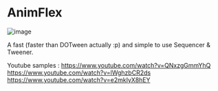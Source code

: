 # AnimFlex
![image](https://user-images.githubusercontent.com/79690923/189542297-1bded478-08dc-4429-8d29-b9c898a45f43.png)

A fast (faster than DOTween actually :p) and simple to use Sequencer & Tweener.

Youtube samples :
https://www.youtube.com/watch?v=QNxzgGmmYhQ  
https://www.youtube.com/watch?v=lWghzbCR2ds  
https://www.youtube.com/watch?v=e2mkIyX8hEY
